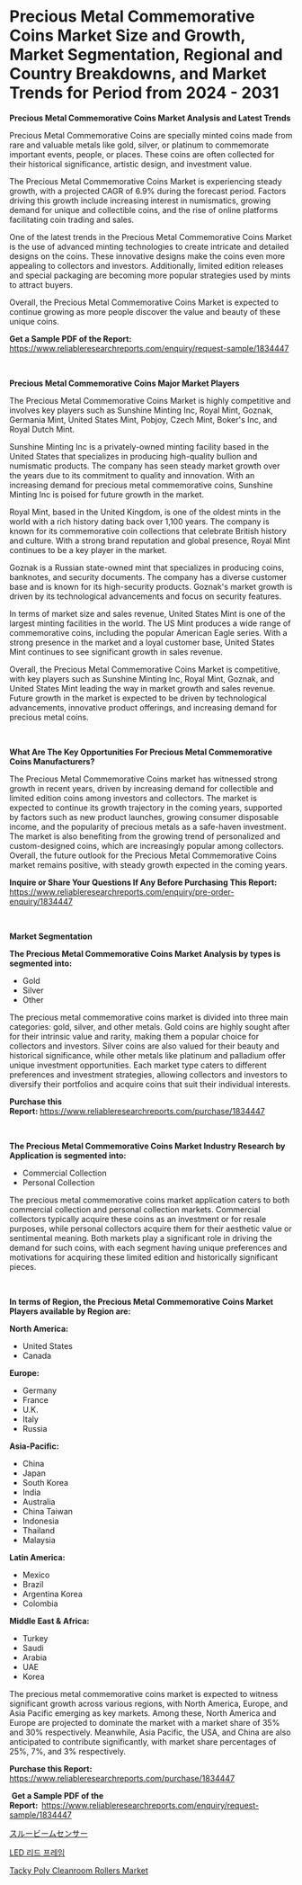 <p><h1>Precious Metal Commemorative Coins Market Size and Growth, Market Segmentation, Regional and Country Breakdowns, and Market Trends for Period from 2024 -  2031</h1></p><p><strong>Precious Metal Commemorative Coins Market Analysis and Latest Trends</strong></p>
<p><p>Precious Metal Commemorative Coins are specially minted coins made from rare and valuable metals like gold, silver, or platinum to commemorate important events, people, or places. These coins are often collected for their historical significance, artistic design, and investment value.</p><p>The Precious Metal Commemorative Coins Market is experiencing steady growth, with a projected CAGR of 6.9% during the forecast period. Factors driving this growth include increasing interest in numismatics, growing demand for unique and collectible coins, and the rise of online platforms facilitating coin trading and sales.</p><p>One of the latest trends in the Precious Metal Commemorative Coins Market is the use of advanced minting technologies to create intricate and detailed designs on the coins. These innovative designs make the coins even more appealing to collectors and investors. Additionally, limited edition releases and special packaging are becoming more popular strategies used by mints to attract buyers.</p><p>Overall, the Precious Metal Commemorative Coins Market is expected to continue growing as more people discover the value and beauty of these unique coins.</p></p>
<p><strong>Get a Sample PDF of the Report:&nbsp;</strong> <a href="https://www.reliableresearchreports.com/enquiry/request-sample/1834447">https://www.reliableresearchreports.com/enquiry/request-sample/1834447</a></p>
<p>&nbsp;</p>
<p><strong>Precious Metal Commemorative Coins Major Market Players</strong></p>
<p><p>The Precious Metal Commemorative Coins Market is highly competitive and involves key players such as Sunshine Minting Inc, Royal Mint, Goznak, Germania Mint, United States Mint, Pobjoy, Czech Mint, Boker's Inc, and Royal Dutch Mint. </p><p>Sunshine Minting Inc is a privately-owned minting facility based in the United States that specializes in producing high-quality bullion and numismatic products. The company has seen steady market growth over the years due to its commitment to quality and innovation. With an increasing demand for precious metal commemorative coins, Sunshine Minting Inc is poised for future growth in the market.</p><p>Royal Mint, based in the United Kingdom, is one of the oldest mints in the world with a rich history dating back over 1,100 years. The company is known for its commemorative coin collections that celebrate British history and culture. With a strong brand reputation and global presence, Royal Mint continues to be a key player in the market.</p><p>Goznak is a Russian state-owned mint that specializes in producing coins, banknotes, and security documents. The company has a diverse customer base and is known for its high-security products. Goznak's market growth is driven by its technological advancements and focus on security features.</p><p>In terms of market size and sales revenue, United States Mint is one of the largest minting facilities in the world. The US Mint produces a wide range of commemorative coins, including the popular American Eagle series. With a strong presence in the market and a loyal customer base, United States Mint continues to see significant growth in sales revenue.</p><p>Overall, the Precious Metal Commemorative Coins Market is competitive, with key players such as Sunshine Minting Inc, Royal Mint, Goznak, and United States Mint leading the way in market growth and sales revenue. Future growth in the market is expected to be driven by technological advancements, innovative product offerings, and increasing demand for precious metal coins.</p></p>
<p>&nbsp;</p>
<p><strong>What Are The Key Opportunities For Precious Metal Commemorative Coins Manufacturers?</strong></p>
<p><p>The Precious Metal Commemorative Coins market has witnessed strong growth in recent years, driven by increasing demand for collectible and limited edition coins among investors and collectors. The market is expected to continue its growth trajectory in the coming years, supported by factors such as new product launches, growing consumer disposable income, and the popularity of precious metals as a safe-haven investment. The market is also benefiting from the growing trend of personalized and custom-designed coins, which are increasingly popular among collectors. Overall, the future outlook for the Precious Metal Commemorative Coins market remains positive, with steady growth expected in the coming years.</p></p>
<p><strong>Inquire or Share Your Questions If Any Before Purchasing This Report:</strong> <a href="https://www.reliableresearchreports.com/enquiry/pre-order-enquiry/1834447">https://www.reliableresearchreports.com/enquiry/pre-order-enquiry/1834447</a></p>
<p>&nbsp;</p>
<p><strong>Market Segmentation</strong></p>
<p><strong>The Precious Metal Commemorative Coins Market Analysis by types is segmented into:</strong></p>
<p><ul><li>Gold</li><li>Silver</li><li>Other</li></ul></p>
<p><p>The precious metal commemorative coins market is divided into three main categories: gold, silver, and other metals. Gold coins are highly sought after for their intrinsic value and rarity, making them a popular choice for collectors and investors. Silver coins are also valued for their beauty and historical significance, while other metals like platinum and palladium offer unique investment opportunities. Each market type caters to different preferences and investment strategies, allowing collectors and investors to diversify their portfolios and acquire coins that suit their individual interests.</p></p>
<p><strong>Purchase this Report:&nbsp;</strong><a href="https://www.reliableresearchreports.com/purchase/1834447">https://www.reliableresearchreports.com/purchase/1834447</a></p>
<p>&nbsp;</p>
<p><strong>The Precious Metal Commemorative Coins Market Industry Research by Application is segmented into:</strong></p>
<p><ul><li>Commercial Collection</li><li>Personal Collection</li></ul></p>
<p><p>The precious metal commemorative coins market application caters to both commercial collection and personal collection markets. Commercial collectors typically acquire these coins as an investment or for resale purposes, while personal collectors acquire them for their aesthetic value or sentimental meaning. Both markets play a significant role in driving the demand for such coins, with each segment having unique preferences and motivations for acquiring these limited edition and historically significant pieces.</p></p>
<p>&nbsp;</p>
<p><strong>In terms of Region, the Precious Metal Commemorative Coins Market Players available by Region are:</strong></p>
<p>
    <p> <strong> North America: </strong>
        <ul>
            <li>United States</li>
            <li>Canada</li>
        </ul>
        </p> 
    <p> <strong> Europe: </strong>
        <ul>
            <li>Germany</li>
            <li>France</li>
            <li>U.K.</li>
            <li>Italy</li>
            <li>Russia</li>
        </ul>
        </p> 
    <p> <strong> Asia-Pacific: </strong>
        <ul>
            <li>China</li>
            <li>Japan</li>
            <li>South Korea</li>
            <li>India</li>
            <li>Australia</li>
            <li>China Taiwan</li>
            <li>Indonesia</li>
            <li>Thailand</li>
            <li>Malaysia</li>
        </ul>
        </p> 
    <p> <strong> Latin America: </strong>
        <ul>
            <li>Mexico</li>
            <li>Brazil</li>
            <li>Argentina Korea</li>
            <li>Colombia</li>
        </ul>
        </p> 
    <p> <strong> Middle East & Africa: </strong>
        <ul>
            <li>Turkey</li>
            <li>Saudi</li>
            <li>Arabia</li>
            <li>UAE</li>
            <li>Korea</li>
        </ul>
    </p>
    </p>
<p><p>The precious metal commemorative coins market is expected to witness significant growth across various regions, with North America, Europe, and Asia Pacific emerging as key markets. Among these, North America and Europe are projected to dominate the market with a market share of 35% and 30% respectively. Meanwhile, Asia Pacific, the USA, and China are also anticipated to contribute significantly, with market share percentages of 25%, 7%, and 3% respectively.</p></p>
<p><strong>Purchase this Report: </strong><a href="https://www.reliableresearchreports.com/purchase/1834447">https://www.reliableresearchreports.com/purchase/1834447</a></p>
<p>&nbsp;<strong>Get a Sample PDF of the Report:&nbsp;&nbsp;</strong><a href="https://www.reliableresearchreports.com/enquiry/request-sample/1834447">https://www.reliableresearchreports.com/enquiry/request-sample/1834447</a></p>
<p><strong></strong></p>
<p><p><a href="https://github.com/wkuactfdzwizk06/Market-Research-Report-List-1/blob/main/88960177634.md">スルービームセンサー</a></p><p><a href="https://github.com/WilburKihn5676/Market-Research-Report-List-1/blob/main/27700746941.md">LED 리드 프레임</a></p><p><a href="https://github.com/ChiragRp1/Market-Research-Report-List-3/blob/main/tacky-poly-cleanroom-rollers-market.md">Tacky Poly Cleanroom Rollers Market</a></p></p>